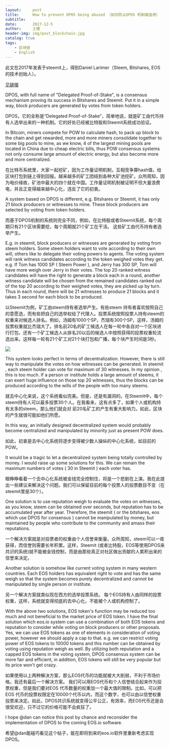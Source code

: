 ```yaml
---
layout:     post
title:      How to prevent DPOS being abused （如何防止DPOS 机制被滥用）
subtitle:   
date:       2017-12-5
author:     土猪
header-img: img/post_blockchain.jpg
catalog: true
tags:
    - 区块链
    - English
---
```



此文在2017年发表于steemit上，得到Daniel Larimer（Steem, Bitshares, EOS 的技术创始人）。

[见链接](https://steemit.com/eos/@chenlocus/how-to-prevent-dpos-being-abused-dpos)


DPOS, with full name of  "Delegated Proof-of-Stake", is  a  consensus mechanism proving its success in Bitshares and Steemit.   Put it in a simple way,  block producers are generated by votes from token holders.



DPOS，它的全称是“Delegated Proof-of-Stake”，简单地说，就是矿工由代币持有人选举出来的一种机制。它的好处已经被比特股和Steemit系统成功验证。



In Bitcoin,  miners compete for POW to calculate hash, to  pack up block to the chain and get rewarded,  more and more miners consolidate together to some big pools to mine,  as we know,  4 of the largest mining pools are located in China due to cheap electric bills, thus POW  consensus systems not only consume large amount of electric energy, but also become more and more centralized. 



在比特币系统里，大家一起挖矿，因为工作量证明机制，互相竞争算hash值，给区块打包到链上得到回报。越来越多的矿工团结到各种大矿池挖矿。众所周知，因为电价缘故，矿池中最大的四个就在中国。工作量证明机制被证明不但大量浪费电，并且正变得越来越中心化，违反了它的初衷。



A system based on DPOS is different,   e.g.  Bitshares or Steemit, it has only 21 block producers or witnesses to mine.  These block producers are selected by voting from token holders.



而基于DPOS机制的系统则完全不同，例如，在比特股或者Steemit系统，每个周期只有21个区块需要挖，每个周期就21个矿工在干活。 这些矿工由代币持有者选举产生。



E.g.  in steemit,  block producers or witnesses are generated by voting from steem holders.   Some steem holders want to vote according to their own will, others like to delegate their voting powers to agents.   The voting system will rank witness candidates according to the token weighed votes they get.   e.g. If Tom has 1000 SP ( Steem Power ),  and Jerry has 300 SP,  Tom will have more  weigh over Jerry in their votes.   The top 20 ranked witness candidates will have the right to generate a block each in a round, another witness candidate will be chosen from the remained candidates ranked out of the top 20 according to their weighed votes, they are picked up  by turn.  Thus in each round, there will be 21 witnesses to produce 21 blocks and it takes 3 second for each block to be produced. 



以Steemit为例，矿工由steem持有者选举产生。有些steem 持有者喜欢按照自己的意愿选，而有些把自己的选举权给了代理人。投票系统按照投票人持有steem的权重来对候选人排名。例如，汤姆有1000个SP，杰瑞有300个SP，这样，汤姆的投票权重就比杰瑞大了。排名前20名的矿工候选人在每一轮中各自对一个区块进行打包，还有一个矿工候选人从排名20以后的候选人中按照获得的投票权重轮流选出来。这样每一轮有21个矿工对21个块打包和广播，每个块产生时间是3秒。

![](https://steemitimages.com/DQmTvsV8gYxGW4ZoWXTaodu19idqBBUVm7ggBmb1yK4x1Um/image.png)



This system looks perfect in terms of decentralization. However, there is still way to manipulate the votes on how witnesses can be generated.  In steemit , each steem holder can  vote for maximum of 30 witnesses.  In my opinion ,  this is too much.  If a person or institute holds a large amount of steems, it can exert huge influence on those top 20 witnesses, thus the blocks can be produced according to the wills of the people with too many steems.  



就去中心化来说，这个系统看似完美。但是，还是有漏洞的。在Steemit中，每个steem持有人可以最多投票30个人。在我看来，这有点多了，如果个人或机构持有太多的steem，那么他们就会对 前20名矿工的产生有重大影响力。如此，区块的产生就很可能如他们所愿。



In this way, an initially designed decentralized system would probably become centralized and manipulated by minority just as present POW does. 



如此，初衷是去中心化系统将逐步变得被少数人操纵的中心化系统，如目前的POW。



It would be a tragic to let a decentralized system being totally controlled by money.  I would raise up some solutions for this. We can remain the maximum numbers of votes  ( 30 in Steemit )  each voter has.



眼睁睁看着一个去中心化系统被金钱完全控制住，将是一个悲剧在上演。我在此提出一些建议来解决这个问题。我们可以保留目前的每个投票人的投票数目不变（在steemit里是30个）。



One solution is to use reputation weigh to evaluate the votes on witnesses, as you know, steem can be obtained over seconds, but reputation has to be accumulated year after year.  Therefore, the steemit ( or the bitshares, eos which use DPOS for consensus ) cannot be manipulated by money, but maintained by people who contribute to the community and amass their reputations.



一个解决方案就是对投票者的权重由个人信誉来衡量。众所周知，steem可以一夜获得，而信誉则需要长年积累。这样，Steemit (或者比特股，EOS等使用DPOS来共识的系统)就不能被金钱控制，而是由那些真正对社区做出贡献的人累积出来的信誉来决定。



Another solution is somehow like current voting system in many western countries. Each EOS holders has equivalent right to vote and has the same weigh so that the system becomes purely decentralized and cannot be manipulated by single person or institute. 





另一个解决方案就类似现在西方的选举投票系统。 每个EOS持有人由同样的投票权重，这样，系统就变得彻底的去中心化，不能被个人或机构控制了。



With the above two solutions, EOS token's function may be reduced too much and not beneficial to the market price of EOS token.  I have the final solution which eos.io system can use a combination of both EOS tokens and reputation to consider while voting on block producers or other proposals.   Yes, we can use EOS tokens as one of elements in consideration of voting power, however we should apply a cap to that.  e.g.  we can restrict voting power of EOS tokens to 10000 tokens and this number can be obtained by voting using reputation weigh as well.  By  utilizing both reputation and a capped EOS tokens in the voting system,  DPOS consensus system can be more fair and efficient, in addition, EOS tokens will still be very popular but its price won't get crazy. 



如果使用以上两种解决方案，那么EOS代币的功能就被大大削弱，不利于市场价格。我还有最后一个解决方案。 我们可以用EOS代币和个人信誉结合起来作为投票权重，但是我们要对EOS 代币数量的权重加一个最大值的限制。比如，可以把EOS 代币的投票权限定在10000个代币以内，而这个数字，也可以由以信誉权重投票来决定。如此，DPOS共识系统就变得公平公正，有效率，而EOS代币还是会很受欢迎，只不过它的价格可能不会疯狂了。



I hope @dan can notice this post by chance and reconsider the implementation of DPOS to the coming EOS.io software.  



希望@dan能碰巧看见这个帖子，能在即将到来的eos.io软件里重新考虑实现DPOS。
